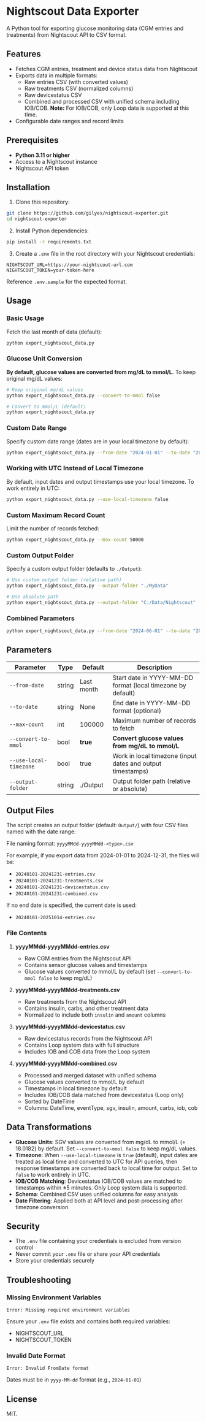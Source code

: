 # Nightscout Data Exporter

A Python tool for exporting glucose monitoring data (CGM entries and treatments) from Nightscout API to CSV format.

## Features

- Fetches CGM entries, treatment and device status data from Nightscout
- Exports data in multiple formats:
  - Raw entries CSV (with converted values)
  - Raw treatments CSV (normalized columns)
  - Raw devicestatus CSV
  - Combined and processed CSV with unified schema including IOB/COB. **Note:** For IOB/COB, only Loop data is supported at this time.
- Configurable date ranges and record limits

## Prerequisites

- **Python 3.11 or higher**
- Access to a Nightscout instance
- Nightscout API token

## Installation

1. Clone this repository:
```bash
git clone https://github.com/gilyes/nightscout-exporter.git
cd nightscout-exporter
```

2. Install Python dependencies:
```bash
pip install -r requirements.txt
```

3. Create a `.env` file in the root directory with your Nightscout credentials:
```
NIGHTSCOUT_URL=https://your-nightscout-url.com
NIGHTSCOUT_TOKEN=your-token-here
```

Reference `.env.sample` for the expected format.

## Usage

### Basic Usage

Fetch the last month of data (default):

```bash
python export_nightscout_data.py
```

### Glucose Unit Conversion

**By default, glucose values are converted from mg/dL to mmol/L.** To keep original mg/dL values:

```bash
# Keep original mg/dL values
python export_nightscout_data.py --convert-to-mmol false

# Convert to mmol/L (default)
python export_nightscout_data.py
```

### Custom Date Range

Specify custom date range (dates are in your local timezone by default):

```bash
python export_nightscout_data.py --from-date "2024-01-01" --to-date "2024-12-31"
```

### Working with UTC Instead of Local Timezone

By default, input dates and output timestamps use your local timezone. To work entirely in UTC:

```bash
python export_nightscout_data.py --use-local-timezone false
```

### Custom Maximum Record Count

Limit the number of records fetched:

```bash
python export_nightscout_data.py --max-count 50000
```

### Custom Output Folder

Specify a custom output folder (defaults to `./Output`):

```bash
# Use custom output folder (relative path)
python export_nightscout_data.py --output-folder "./MyData"

# Use absolute path
python export_nightscout_data.py --output-folder "C:/Data/Nightscout"
```

### Combined Parameters

```bash
python export_nightscout_data.py --from-date "2024-06-01" --to-date "2024-06-30" --max-count 20000 --convert-to-mmol false --output-folder "./June2024"
```

## Parameters

| Parameter | Type | Default | Description |
|-----------|------|---------|-------------|
| `--from-date` | string | Last month | Start date in YYYY-MM-DD format (local timezone by default) |
| `--to-date` | string | None | End date in YYYY-MM-DD format (optional) |
| `--max-count` | int | 100000 | Maximum number of records to fetch |
| `--convert-to-mmol` | bool | **true** | **Convert glucose values from mg/dL to mmol/L** |
| `--use-local-timezone` | bool | true | Work in local timezone (input dates and output timestamps) |
| `--output-folder` | string | ./Output | Output folder path (relative or absolute) |

## Output Files

The script creates an output folder (default: `Output/`) with four CSV files named with the date range:

File naming format: `yyyyMMdd-yyyyMMdd-<type>.csv`

For example, if you export data from 2024-01-01 to 2024-12-31, the files will be:
- `20240101-20241231-entries.csv`
- `20240101-20241231-treatments.csv`
- `20240101-20241231-devicestatus.csv`
- `20240101-20241231-combined.csv`

If no end date is specified, the current date is used:
- `20240101-20251014-entries.csv`

### File Contents

1. **yyyyMMdd-yyyyMMdd-entries.csv**
   - Raw CGM entries from the Nightscout API
   - Contains sensor glucose values and timestamps
   - Glucose values converted to mmol/L by default (set `--convert-to-mmol false` to keep mg/dL)

2. **yyyyMMdd-yyyyMMdd-treatments.csv**
   - Raw treatments from the Nightscout API
   - Contains insulin, carbs, and other treatment data
   - Normalized to include both `insulin` and `amount` columns

3. **yyyyMMdd-yyyyMMdd-devicestatus.csv**
   - Raw devicestatus records from the Nightscout API
   - Contains Loop system data with full structure
   - Includes IOB and COB data from the Loop system

4. **yyyyMMdd-yyyyMMdd-combined.csv**
   - Processed and merged dataset with unified schema
   - Glucose values converted to mmol/L by default
   - Timestamps in local timezone by default
   - Includes IOB/COB data matched from devicestatus (Loop only)
   - Sorted by DateTime
   - Columns: DateTime, eventType, sgv, insulin, amount, carbs, iob, cob

## Data Transformations

- **Glucose Units**: SGV values are converted from mg/dL to mmol/L (÷ 18.0182) by default. Set `--convert-to-mmol false` to keep mg/dL values.
- **Timezone**: When `--use-local-timezone` is `true` (default), input dates are treated as local time and converted to UTC for API queries, then response timestamps are converted back to local time for output. Set to `false` to work entirely in UTC.
- **IOB/COB Matching**: Devicestatus IOB/COB values are matched to timestamps within ±5 minutes. Only Loop system data is supported.
- **Schema**: Combined CSV uses unified columns for easy analysis
- **Date Filtering**: Applied both at API level and post-processing after timezone conversion

## Security

- The `.env` file containing your credentials is excluded from version control
- Never commit your `.env` file or share your API credentials
- Store your credentials securely

## Troubleshooting

### Missing Environment Variables
```
Error: Missing required environment variables
```
Ensure your `.env` file exists and contains both required variables:
- NIGHTSCOUT_URL
- NIGHTSCOUT_TOKEN

### Invalid Date Format
```
Error: Invalid FromDate format
```
Dates must be in `yyyy-MM-dd` format (e.g., `2024-01-01`)

## License

MIT.
